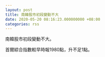 ```yaml
---
layout: post
title: 南韓股市初段變動不大
date: 2020-05-20 08:16:23.000000000 +08:00
categories: rss
---
```


南韓股市初段變動不大。

首爾綜合指數較早時報1980點，升不足1點。
